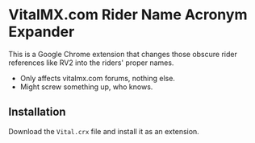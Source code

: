 # VitalMX.com Rider Name Acronym Expander

This is a Google Chrome extension that changes those obscure rider references like RV2 into the riders' proper names.

- Only affects vitalmx.com forums, nothing else.
- Might screw something up, who knows.

## Installation

Download the `Vital.crx` file and install it as an extension.

